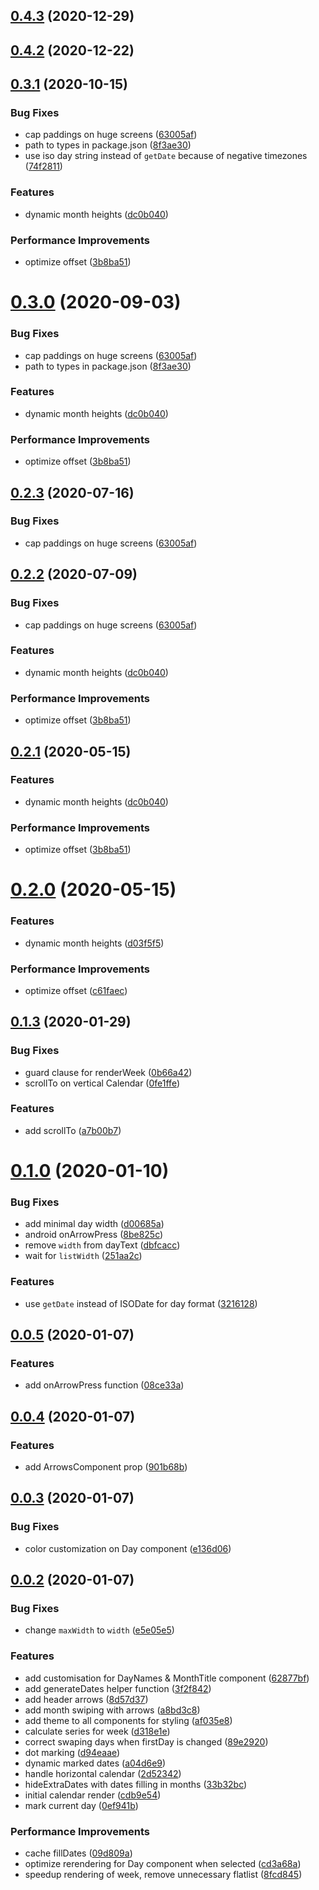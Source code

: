 ## [0.4.3](https://github.com/dsznajder/rn-calendar/compare/0.3.1...0.4.3) (2020-12-29)

## [0.4.2](https://github.com/dsznajder/rn-calendar/compare/0.3.1...0.4.2) (2020-12-22)

## [0.3.1](https://github.com/dsznajder/rn-calendar/compare/rn-calendar@0.2.2...0.3.1) (2020-10-15)


### Bug Fixes

* cap paddings on huge screens ([63005af](https://github.com/dsznajder/rn-calendar/commit/63005af248743de79ed9caf8f4e3108a59693448))
* path to types in package.json ([8f3ae30](https://github.com/dsznajder/rn-calendar/commit/8f3ae30ad93c69268607ee77471fb0126681e578))
* use iso day string instead of `getDate` because of negative timezones ([74f2811](https://github.com/dsznajder/rn-calendar/commit/74f2811b924c2d057a510ec93b5ee397c5ed50af))


### Features

* dynamic month heights ([dc0b040](https://github.com/dsznajder/rn-calendar/commit/dc0b040ca97bffc873a25bd59d1d2fa88ad0439b))


### Performance Improvements

* optimize offset ([3b8ba51](https://github.com/dsznajder/rn-calendar/commit/3b8ba51b03132cf70149e9c55466778e340e59dd))

# [0.3.0](https://github.com/dsznajder/rn-calendar/compare/rn-calendar@0.2.2...rn-calendar@0.3.0) (2020-09-03)


### Bug Fixes

* cap paddings on huge screens ([63005af](https://github.com/dsznajder/rn-calendar/commit/63005af248743de79ed9caf8f4e3108a59693448))
* path to types in package.json ([8f3ae30](https://github.com/dsznajder/rn-calendar/commit/8f3ae30ad93c69268607ee77471fb0126681e578))


### Features

* dynamic month heights ([dc0b040](https://github.com/dsznajder/rn-calendar/commit/dc0b040ca97bffc873a25bd59d1d2fa88ad0439b))


### Performance Improvements

* optimize offset ([3b8ba51](https://github.com/dsznajder/rn-calendar/commit/3b8ba51b03132cf70149e9c55466778e340e59dd))

## [0.2.3](https://github.com/dsznajder/rn-calendar/compare/rn-calendar@0.2.2...rn-calendar@0.2.3) (2020-07-16)


### Bug Fixes

* cap paddings on huge screens ([63005af](https://github.com/dsznajder/rn-calendar/commit/63005af248743de79ed9caf8f4e3108a59693448))

## [0.2.2](https://github.com/dsznajder/rn-calendar/compare/rn-calendar@0.2.0...rn-calendar@0.2.2) (2020-07-09)


### Bug Fixes

* cap paddings on huge screens ([63005af](https://github.com/dsznajder/rn-calendar/commit/63005af248743de79ed9caf8f4e3108a59693448))


### Features

* dynamic month heights ([dc0b040](https://github.com/dsznajder/rn-calendar/commit/dc0b040ca97bffc873a25bd59d1d2fa88ad0439b))


### Performance Improvements

* optimize offset ([3b8ba51](https://github.com/dsznajder/rn-calendar/commit/3b8ba51b03132cf70149e9c55466778e340e59dd))

## [0.2.1](https://github.com/dsznajder/rn-calendar/compare/v0.1.3...rn-calendar@0.2.1) (2020-05-15)


### Features

* dynamic month heights ([dc0b040](https://github.com/dsznajder/rn-calendar/commit/dc0b040ca97bffc873a25bd59d1d2fa88ad0439b))


### Performance Improvements

* optimize offset ([3b8ba51](https://github.com/dsznajder/rn-calendar/commit/3b8ba51b03132cf70149e9c55466778e340e59dd))

# [0.2.0](https://github.com/dsznajder/rn-calendar/compare/v0.1.3...rn-calendar@0.2.0) (2020-05-15)


### Features

* dynamic month heights ([d03f5f5](https://github.com/dsznajder/rn-calendar/commit/d03f5f55270d77002424ce49f4c6c3287e96c4ba))


### Performance Improvements

* optimize offset ([c61faec](https://github.com/dsznajder/rn-calendar/commit/c61faec8744f798513e2759ea28e2418fe6645f1))



## [0.1.3](https://github.com/dsznajder/rn-calendar/compare/v0.1.3...rn-calendar@0.2.0) (2020-01-29)


### Bug Fixes

* guard clause for renderWeek ([0b66a42](https://github.com/dsznajder/rn-calendar/commit/0b66a424638354742936086591e46d9a9217c406))
* scrollTo on vertical Calendar ([0fe1ffe](https://github.com/dsznajder/rn-calendar/commit/0fe1ffe6ac1c9b97cf826ceb72974cde9332352a))


### Features

* add scrollTo ([a7b00b7](https://github.com/dsznajder/rn-calendar/commit/a7b00b77e030fb23495115d10e41719fee809715))



# [0.1.0](https://github.com/dsznajder/rn-calendar/compare/v0.1.3...rn-calendar@0.2.0) (2020-01-10)


### Bug Fixes

* add minimal day width ([d00685a](https://github.com/dsznajder/rn-calendar/commit/d00685ab10ecd197951a5512554504423be5a9e6))
* android onArrowPress ([8be825c](https://github.com/dsznajder/rn-calendar/commit/8be825ca03acc599d50d667ed651a3040a0feaf0))
* remove `width` from dayText ([dbfcacc](https://github.com/dsznajder/rn-calendar/commit/dbfcacc2db1f571d1fdefc527d983ca736a692a3))
* wait for `listWidth` ([251aa2c](https://github.com/dsznajder/rn-calendar/commit/251aa2c189865ed6453e74367b6406dfb08bd535))


### Features

* use `getDate` instead of ISODate for day format ([3216128](https://github.com/dsznajder/rn-calendar/commit/321612827f164d500a731b858035740eb94f5f73))



## [0.0.5](https://github.com/dsznajder/rn-calendar/compare/v0.1.3...rn-calendar@0.2.0) (2020-01-07)


### Features

* add onArrowPress function ([08ce33a](https://github.com/dsznajder/rn-calendar/commit/08ce33ae037484cba542f2ebfb3464e309e0697e))



## [0.0.4](https://github.com/dsznajder/rn-calendar/compare/v0.1.3...rn-calendar@0.2.0) (2020-01-07)


### Features

* add ArrowsComponent prop ([901b68b](https://github.com/dsznajder/rn-calendar/commit/901b68bb78a2567ff478703a5ad7359685e45d50))



## [0.0.3](https://github.com/dsznajder/rn-calendar/compare/v0.1.3...rn-calendar@0.2.0) (2020-01-07)


### Bug Fixes

* color customization on Day component ([e136d06](https://github.com/dsznajder/rn-calendar/commit/e136d06df99a00ef061787324c2d85fc0d0c77ba))



## [0.0.2](https://github.com/dsznajder/rn-calendar/compare/v0.1.3...rn-calendar@0.2.0) (2020-01-07)


### Bug Fixes

* change `maxWidth` to `width` ([e5e05e5](https://github.com/dsznajder/rn-calendar/commit/e5e05e5a5204298ed0cdd0e24e7229ee15c885cd))


### Features

* add customisation for DayNames & MonthTitle component ([62877bf](https://github.com/dsznajder/rn-calendar/commit/62877bf442f0b86e0b69e17ceda0b082a801d0f0))
* add generateDates helper function ([3f2f842](https://github.com/dsznajder/rn-calendar/commit/3f2f8421d36c81778bc91c8643a8822a3d3b7262))
* add header arrows ([8d57d37](https://github.com/dsznajder/rn-calendar/commit/8d57d378b136bc66e7ed6a1b3bb98ba33f493d04))
* add month swiping with arrows ([a8bd3c8](https://github.com/dsznajder/rn-calendar/commit/a8bd3c88fe2fe2a39c64767d524252feb05e7ce8))
* add theme to all components for styling ([af035e8](https://github.com/dsznajder/rn-calendar/commit/af035e80b57f086ff4f5e99f30849db0be1af27b))
* calculate series for week ([d318e1e](https://github.com/dsznajder/rn-calendar/commit/d318e1e656a3ee6b479d83fe6a6a9e99015fa160))
* correct swaping days when firstDay is changed ([89e2920](https://github.com/dsznajder/rn-calendar/commit/89e2920bb0411f8db926830e3a292997b77cbe12))
* dot marking ([d94eaae](https://github.com/dsznajder/rn-calendar/commit/d94eaae885952b61f99b68e48ba700f939e85eeb))
* dynamic marked dates ([a04d6e9](https://github.com/dsznajder/rn-calendar/commit/a04d6e96a974f058f774a560c2845b57f210d50e))
* handle horizontal calendar ([2d52342](https://github.com/dsznajder/rn-calendar/commit/2d523425bad879dd822a6bff5310e9f137e2fa59))
* hideExtraDates with dates filling in months ([33b32bc](https://github.com/dsznajder/rn-calendar/commit/33b32bc6ae182fec707470dcf83f0caaf935e0c9))
* initial calendar render ([cdb9e54](https://github.com/dsznajder/rn-calendar/commit/cdb9e5456fe5dda93348dfe1b1082b44a8fd292e))
* mark current day ([0ef941b](https://github.com/dsznajder/rn-calendar/commit/0ef941bfc593d9dec70ce190719180addcdfe16f))


### Performance Improvements

* cache fillDates ([09d809a](https://github.com/dsznajder/rn-calendar/commit/09d809a47bcc95252f6a7f61150dc97ae8f2b2f2))
* optimize rerendering for Day component when selected ([cd3a68a](https://github.com/dsznajder/rn-calendar/commit/cd3a68a0b09e4cd75d6ca8788bceb90714833d0a))
* speedup rendering of week, remove unnecessary flatlist ([8fcd845](https://github.com/dsznajder/rn-calendar/commit/8fcd8459e3b35527b543eaec0c11452e673af50c))

